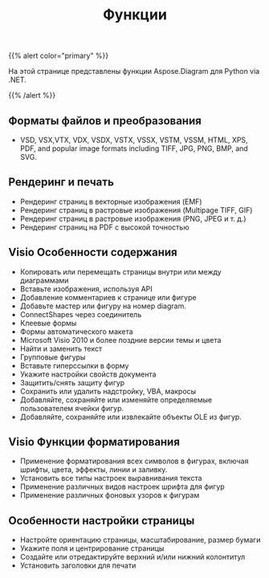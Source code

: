﻿---
title: Функции
type: docs
weight: 5
url: /ru/python-net/features/
keywords: python, visio, api, feature
description: Aspose.Diagram для Python via .NET особенности
---
{{% alert color="primary" %}} 

На этой странице представлены функции Aspose.Diagram для Python via .NET.

{{% /alert %}} 
## **Форматы файлов и преобразования**
- VSD, VSX,VTX, VDX, VSDX, VSTX, VSSX, VSTM, VSSM, HTML, XPS, PDF, and popular image formats including TIFF, JPG, PNG, BMP, and SVG.
## **Рендеринг и печать**
- Рендеринг страниц в векторные изображения (EMF)
- Рендеринг страниц в растровые изображения (Multipage TIFF, GIF)
- Рендеринг страниц в растровые изображения (PNG, JPEG и т. д.)
- Рендеринг страниц на PDF с высокой точностью
## **Visio Особенности содержания**
- Копировать или перемещать страницы внутри или между диаграммами
- Вставьте изображения, используя API
- Добавление комментариев к странице или фигуре
- Добавьте мастер или фигуру на номер diagram.
- ConnectShapes через соединитель
- Клеевые формы
- Формы автоматического макета
- Microsoft Visio 2010 и более поздние версии темы и цвета
- Найти и заменить текст
- Групповые фигуры
- Вставьте гиперссылки в форму
- Укажите настройки свойств документа
- Защитить/снять защиту фигур
- Сохранить или удалить надстройку, VBA, макросы
- Добавляйте, сохраняйте или изменяйте определяемые пользователем ячейки фигур.
- Добавляйте, сохраняйте или извлекайте объекты OLE из фигур.

## **Visio Функции форматирования**
- Применение форматирования всех символов в фигурах, включая шрифты, цвета, эффекты, линии и заливку.
- Установить все типы настроек выравнивания текста
- Применение различных видов настроек шрифта для фигур
- Применение различных фоновых узоров к фигурам

## **Особенности настройки страницы**
- Настройте ориентацию страницы, масштабирование, размер бумаги
- Укажите поля и центрирование страницы
- Создайте или отредактируйте верхний и/или нижний колонтитул
- Установить заголовки для печати
